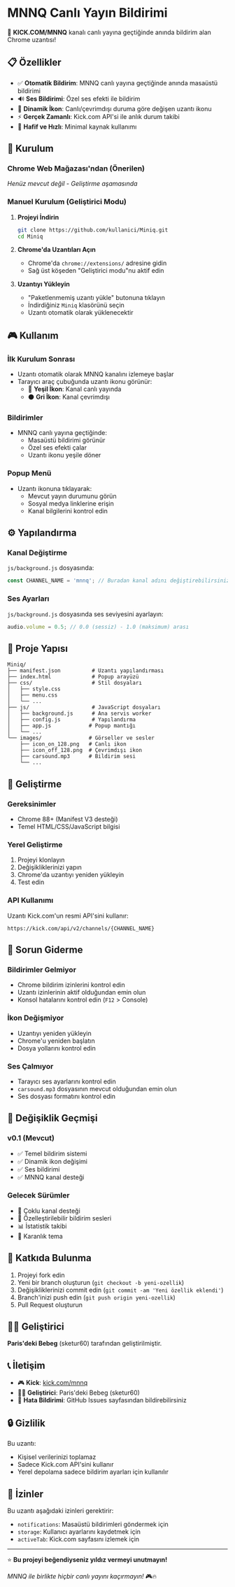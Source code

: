 # MNNQ Canlı Yayın Bildirimi

🔔 **KICK.COM/MNNQ** kanalı canlı yayına geçtiğinde anında bildirim alan Chrome uzantısı!

## 📋 Özellikler

- ✅ **Otomatik Bildirim**: MNNQ canlı yayına geçtiğinde anında masaüstü bildirimi
- 🔊 **Ses Bildirimi**: Özel ses efekti ile bildirim
- 🎨 **Dinamik İkon**: Canlı/çevrimdışı duruma göre değişen uzantı ikonu
- ⚡ **Gerçek Zamanlı**: Kick.com API'si ile anlık durum takibi
- 🎯 **Hafif ve Hızlı**: Minimal kaynak kullanımı

## 🚀 Kurulum

### Chrome Web Mağazası'ndan (Önerilen)
*Henüz mevcut değil - Geliştirme aşamasında*

### Manuel Kurulum (Geliştirici Modu)

1. **Projeyi İndirin**
   ```bash
   git clone https://github.com/kullanici/Miniq.git
   cd Miniq
   ```

2. **Chrome'da Uzantıları Açın**
   - Chrome'da `chrome://extensions/` adresine gidin
   - Sağ üst köşeden "Geliştirici modu"nu aktif edin

3. **Uzantıyı Yükleyin**
   - "Paketlenmemiş uzantı yükle" butonuna tıklayın
   - İndirdiğiniz `Miniq` klasörünü seçin
   - Uzantı otomatik olarak yüklenecektir

## 🎮 Kullanım

### İlk Kurulum Sonrası
- Uzantı otomatik olarak MNNQ kanalını izlemeye başlar
- Tarayıcı araç çubuğunda uzantı ikonu görünür:
  - 🔴 **Yeşil İkon**: Kanal canlı yayında
  - ⚫ **Gri İkon**: Kanal çevrimdışı

### Bildirimler
- MNNQ canlı yayına geçtiğinde:
  - Masaüstü bildirimi görünür
  - Özel ses efekti çalar
  - Uzantı ikonu yeşile döner

### Popup Menü
- Uzantı ikonuna tıklayarak:
  - Mevcut yayın durumunu görün
  - Sosyal medya linklerine erişin
  - Kanal bilgilerini kontrol edin

## ⚙️ Yapılandırma

### Kanal Değiştirme
`js/background.js` dosyasında:
```javascript
const CHANNEL_NAME = 'mnnq'; // Buradan kanal adını değiştirebilirsiniz
```

### Ses Ayarları
`js/background.js` dosyasında ses seviyesini ayarlayın:
```javascript
audio.volume = 0.5; // 0.0 (sessiz) - 1.0 (maksimum) arası
```

## 📁 Proje Yapısı

```
Miniq/
├── manifest.json          # Uzantı yapılandırması
├── index.html             # Popup arayüzü
├── css/                   # Stil dosyaları
│   ├── style.css
│   ├── menu.css
│   └── ...
├── js/                    # JavaScript dosyaları
│   ├── background.js      # Ana servis worker
│   ├── config.js          # Yapılandırma
│   ├── app.js            # Popup mantığı
│   └── ...
└── images/               # Görseller ve sesler
    ├── icon_on_128.png   # Canlı ikon
    ├── icon_off_128.png  # Çevrimdışı ikon
    ├── carsound.mp3      # Bildirim sesi
    └── ...
```

## 🔧 Geliştirme

### Gereksinimler
- Chrome 88+ (Manifest V3 desteği)
- Temel HTML/CSS/JavaScript bilgisi

### Yerel Geliştirme
1. Projeyi klonlayın
2. Değişikliklerinizi yapın
3. Chrome'da uzantıyı yeniden yükleyin
4. Test edin

### API Kullanımı
Uzantı Kick.com'un resmi API'sini kullanır:
```
https://kick.com/api/v2/channels/{CHANNEL_NAME}
```

## 🐛 Sorun Giderme

### Bildirimler Gelmiyor
- Chrome bildirim izinlerini kontrol edin
- Uzantı izinlerinin aktif olduğundan emin olun
- Konsol hatalarını kontrol edin (`F12` > Console)

### İkon Değişmiyor
- Uzantıyı yeniden yükleyin
- Chrome'u yeniden başlatın
- Dosya yollarını kontrol edin

### Ses Çalmıyor
- Tarayıcı ses ayarlarını kontrol edin
- `carsound.mp3` dosyasının mevcut olduğundan emin olun
- Ses dosyası formatını kontrol edin

## 📝 Değişiklik Geçmişi

### v0.1 (Mevcut)
- ✅ Temel bildirim sistemi
- ✅ Dinamik ikon değişimi
- ✅ Ses bildirimi
- ✅ MNNQ kanal desteği

### Gelecek Sürümler
- 🔄 Çoklu kanal desteği
- 🎨 Özelleştirilebilir bildirim sesleri
- 📊 İstatistik takibi
- 🌙 Karanlık tema

## 🤝 Katkıda Bulunma

1. Projeyi fork edin
2. Yeni bir branch oluşturun (`git checkout -b yeni-ozellik`)
3. Değişikliklerinizi commit edin (`git commit -am 'Yeni özellik eklendi'`)
4. Branch'inizi push edin (`git push origin yeni-ozellik`)
5. Pull Request oluşturun

## 👨‍💻 Geliştirici

**Paris'deki Bebeg** (sketur60) tarafından geliştirilmiştir.

## 📞 İletişim

- 🎮 **Kick**: [kick.com/mnnq](https://kick.com/mnnq)
- 👨‍💻 **Geliştirici**: Paris'deki Bebeg (sketur60)
- 🐛 **Hata Bildirimi**: GitHub Issues sayfasından bildirebilirsiniz

## 🔒 Gizlilik

Bu uzantı:
- Kişisel verilerinizi toplamaz
- Sadece Kick.com API'sini kullanır
- Yerel depolama sadece bildirim ayarları için kullanılır

## 📄 İzinler

Bu uzantı aşağıdaki izinleri gerektirir:
- `notifications`: Masaüstü bildirimleri göndermek için
- `storage`: Kullanıcı ayarlarını kaydetmek için
- `activeTab`: Kick.com sayfasını izlemek için

---

⭐ **Bu projeyi beğendiyseniz yıldız vermeyi unutmayın!**

*MNNQ ile birlikte hiçbir canlı yayını kaçırmayın!* 🎮🔥
